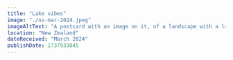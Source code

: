 ```yaml
---
title: "Lake vibes"
image: "./nz-mar-2024.jpeg"
imageAltText: "A postcard with an image on it, of a landscape with a lake in the foreground and icy mountains in the background. The lake is still and reflects the mountains behind it."
location: "New Zealand"
dateReceived: "March 2024"
publishDate: 1737933845
---
```

